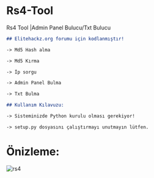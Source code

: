 # Rs4-Tool

Rs4 Tool |Admin Panel Bulucu/Txt Bulucu

```markdown
## Elitehackz.org forumu için kodlanmıştır!

-> Md5 Hash alma

-> Md5 Kırma

-> İp sorgu

-> Admin Panel Bulma

-> Txt Bulma

## Kullanım Kılavuzu:

-> Sisteminizde Python kurulu olması gerekiyor!

-> setup.py dosyasını çalıştırmayı unutmayın lütfen.

```

# Önizleme:
![rs4](https://user-images.githubusercontent.com/90040826/151959529-4f137b5e-f23c-4d20-a737-c8670e0589b5.png)
